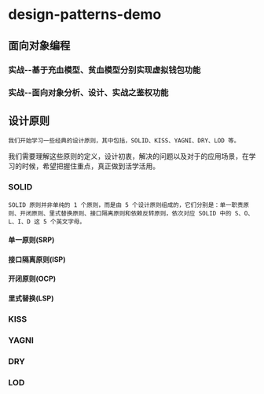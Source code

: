 # design-patterns-demo

## 面向对象编程

### 实战--基于充血模型、贫血模型分别实现虚拟钱包功能

### 实战--面向对象分析、设计、实战之鉴权功能

## 设计原则

    我们开始学习一些经典的设计原则，其中包括，SOLID、KISS、YAGNI、DRY、LOD 等。

我们需要理解这些原则的定义，设计初衷，解决的问题以及对于的应用场景，在学习的时候，希望把握住重点，真正做到活学活用。

### SOLID

    SOLID 原则并非单纯的 1 个原则，而是由 5 个设计原则组成的，它们分别是：单一职责原则、开闭原则、里式替换原则、接口隔离原则和依赖反转原则，依次对应 SOLID 中的 S、O、L、I、D 这 5 个英文字母。

#### 单一原则(SRP)

#### 接口隔离原则(ISP)

#### 开闭原则(OCP)

#### 里式替换(LSP)

### KISS

### YAGNI

### DRY

### LOD

